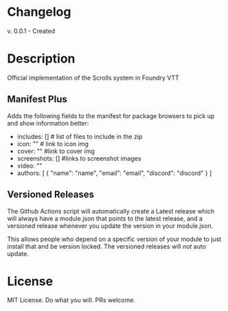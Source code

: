 <!--- Downloads @ Latest Badge -->
<!--- replace <user>/<repo> with your username/repository -->
<!--- ![Latest Release Download Count](https://img.shields.io/github/downloads/<user>/<repo>/latest/module.zip) -->

<!--- Forge Bazaar Install % Badge -->
<!--- replace <your-module-name> with the `name` in your manifest -->
<!--- ![Forge Installs](https://img.shields.io/badge/dynamic/json?label=Forge%20Installs&query=package.installs&suffix=%25&url=https%3A%2F%2Fforge-vtt.com%2Fapi%2Fbazaar%2Fpackage%2F<your-module-name>&colorB=4aa94a) -->

# Changelog

v. 0.0.1 - Created

# Description

Official implementation of the Scrolls system in Foundry VTT

## Manifest Plus

Adds the following fields to the manifest for package browsers to pick up and show information better:

- includes: [] # list of files to include in the zip
- icon: "" # link to icon img
- cover: "" #link to cover img
- screenshots: [] #links to screenshot images
- video: ""
- authors: [
  {
    "name": "name",
    "email": "email",
    "discord": "discord"
  }
]

## Versioned Releases

The Github Actions script will automatically create a Latest release which will always have a module.json that points to the latest release, and a versioned release whenever you update the version in your module.json.

This allows people who depend on a specific version of your module to just install that and be version locked. The versioned releases will *not* auto update.

# License

MIT License. Do what you will. PRs welcome.
